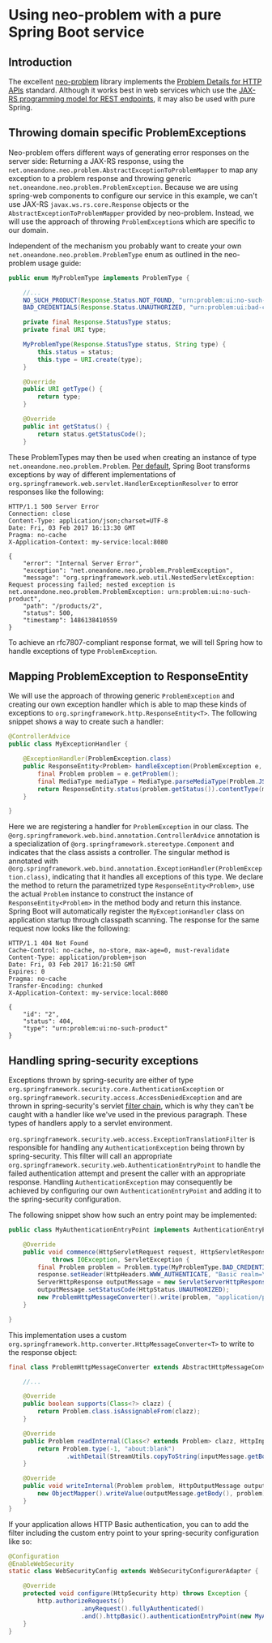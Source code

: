 # Using neo-problem with a pure Spring Boot service

## Introduction

The excellent [neo-problem][1] library implements the [Problem Details for HTTP APIs][2] standard. Although it works best in web services which use the [JAX-RS programming model for REST endpoints][3], it may also be used with pure Spring.

## Throwing domain specific ProblemExceptions

Neo-problem offers different ways of generating error responses on the server side: Returning a JAX-RS response, using the `net.oneandone.neo.problem.AbstractExceptionToProblemMapper` to map any exception to a problem response and throwing generic `net.oneandone.neo.problem.ProblemException`.
Because we are using spring-web components to configure our service in this example, we can't use JAX-RS `javax.ws.rs.core.Response` objects or the `AbstractExceptionToProblemMapper` provided by neo-problem. Instead, we will use the approach of throwing `ProblemException`s which are specific to our domain.

Independent of the mechanism you probably want to create your own `net.oneandone.neo.problem.ProblemType` enum as outlined in the neo-problem usage guide:

```java
public enum MyProblemType implements ProblemType {

    //...
    NO_SUCH_PRODUCT(Response.Status.NOT_FOUND, "urn:problem:ui:no-such-product"),
    BAD_CREDENTIALS(Response.Status.UNAUTHORIZED, "urn:problem:ui:bad-credentials");

    private final Response.StatusType status;
    private final URI type;

    MyProblemType(Response.StatusType status, String type) {
        this.status = status;
        this.type = URI.create(type);
    }

    @Override
    public URI getType() {
        return type;
    }

    @Override
    public int getStatus() {
        return status.getStatusCode();
    }
```

These ProblemTypes may then be used when creating an instance of type `net.oneandone.neo.problem.Problem`. [Per default][4], Spring Boot transforms exceptions by way of different implementations of `org.springframework.web.servlet.HandlerExceptionResolver` to error responses like the following:

```
HTTP/1.1 500 Server Error
Connection: close
Content-Type: application/json;charset=UTF-8
Date: Fri, 03 Feb 2017 16:13:30 GMT
Pragma: no-cache
X-Application-Context: my-service:local:8080

{
    "error": "Internal Server Error",
    "exception": "net.oneandone.neo.problem.ProblemException",
    "message": "org.springframework.web.util.NestedServletException: Request processing failed; nested exception is net.oneandone.neo.problem.ProblemException: urn:problem:ui:no-such-product",
    "path": "/products/2",
    "status": 500,
    "timestamp": 1486138410559
}
```

To achieve an rfc7807-compliant response format, we will tell Spring how to handle exceptions of type `ProblemException`.

## Mapping ProblemException to ResponseEntity

We will use the approach of throwing generic `ProblemException` and creating our own exception handler which is able to map these kinds of exceptions to `org.springframework.http.ResponseEntity<T>`. The following snippet shows a way to create such a handler:

```java
@ControllerAdvice
public class MyExceptionHandler {

    @ExceptionHandler(ProblemException.class)
    public ResponseEntity<Problem> handleException(ProblemException e, HttpServletRequest req) {
        final Problem problem = e.getProblem();
        final MediaType mediaType = MediaType.parseMediaType(Problem.JSON_PROBLEM_TYPE.toString());
        return ResponseEntity.status(problem.getStatus()).contentType(mediaType).body(problem);
    }

}
```

Here we are registering a handler for `ProblemException` in our class. The `@org.springframework.web.bind.annotation.ControllerAdvice` annotation is a specialization of `@org.springframework.stereotype.Component` and indicates that the class assists a controller. The singular method is annotated with `@org.springframework.web.bind.annotation.ExceptionHandler(ProblemException.class)`, indicating that it handles all exceptions of this type. We declare the method to return the parametrized type `ResponseEntity<Problem>`, use the actual `Problem` instance to construct the instance of `ResponseEntity<Problem>` in the method body and return this instance. Spring Boot will automatically register the `MyExceptionHandler` class on application startup through classpath scanning. The response for the same request now looks like the following:

```
HTTP/1.1 404 Not Found
Cache-Control: no-cache, no-store, max-age=0, must-revalidate
Content-Type: application/problem+json
Date: Fri, 03 Feb 2017 16:21:50 GMT
Expires: 0
Pragma: no-cache
Transfer-Encoding: chunked
X-Application-Context: my-service:local:8080

{
    "id": "2",
    "status": 404,
    "type": "urn:problem:ui:no-such-product"
}
```

## Handling spring-security exceptions

Exceptions thrown by spring-security are either of type `org.springframework.security.core.AuthenticationException` or `org.springframework.security.access.AccessDeniedException` and are thrown in spring-security's servlet [filter chain][5], which is why they can't be caught with a handler like we've used in the previous paragraph. These types of handlers apply to a servlet environment.

`org.springframework.security.web.access.ExceptionTranslationFilter` is responsible for handling any `AuthenticationException` being thrown by spring-security. This filter will call an appropriate `org.springframework.security.web.AuthenticationEntryPoint` to handle the failed authentication attempt and present the caller with an appropriate response. Handling `AuthenticationException` may consequently be achieved by configuring our own `AuthenticationEntryPoint` and adding it to the spring-security configuration.

The following snippet show how such an entry point may be implemented:

```java
public class MyAuthenticationEntryPoint implements AuthenticationEntryPoint {

    @Override
    public void commence(HttpServletRequest request, HttpServletResponse response, AuthenticationException exception)
            throws IOException, ServletException {
        final Problem problem = Problem.type(MyProblemType.BAD_CREDENTIALS).withDetail(exception.getMessage()).build();
        response.setHeader(HttpHeaders.WWW_AUTHENTICATE, "Basic realm=\"Realm\"");
        ServerHttpResponse outputMessage = new ServletServerHttpResponse(response);
        outputMessage.setStatusCode(HttpStatus.UNAUTHORIZED);
        new ProblemHttpMessageConverter().write(problem, "application/problem+json", outputMessage);
    }

}
```

This implementation uses a custom `org.springframework.http.converter.HttpMessageConverter<T>` to write to the response object:

```java
final class ProblemHttpMessageConverter extends AbstractHttpMessageConverter<Problem> {

    //...

    @Override
    public boolean supports(Class<?> clazz) {
        return Problem.class.isAssignableFrom(clazz);
    }

    @Override
    public Problem readInternal(Class<? extends Problem> clazz, HttpInputMessage inputMessage) throws IOException {
        return Problem.type(-1, "about:blank")
                .withDetail(StreamUtils.copyToString(inputMessage.getBody(), getDefaultCharset())).build();
    }

    @Override
    public void writeInternal(Problem problem, HttpOutputMessage outputMessage) throws IOException {
        new ObjectMapper().writeValue(outputMessage.getBody(), problem);
    }
}
```

If your application allows HTTP Basic authentication, you can to add the filter including the custom entry point to your spring-security configuration like so:

```java
@Configuration
@EnableWebSecurity
static class WebSecurityConfig extends WebSecurityConfigurerAdapter {

    @Override
    protected void configure(HttpSecurity http) throws Exception {
        http.authorizeRequests()
                    .anyRequest().fullyAuthenticated()
                    .and().httpBasic().authenticationEntryPoint(new MyAuthenticationEntryPoint());
    }
}
```

[1]: https://github.com/1and1/neo "neo-problem"
[2]: https://www.rfc-editor.org/rfc/rfc7807.txt "rfc7807"
[3]: http://docs.spring.io/spring-boot/docs/current/reference/html/boot-features-developing-web-applications.html#boot-features-jersey "JAX-RS and Jersey"
[4]: http://docs.spring.io/spring-boot/docs/current/reference/htmlsingle/#boot-features-error-handling "Spring Boot error handling"
[5]: http://docs.spring.io/spring-security/site/docs/current/reference/htmlsingle/#security-filter-chain "security-filter-chain"
